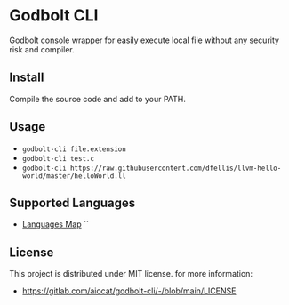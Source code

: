 # Godbolt CLI

Godbolt console wrapper for easily execute local file without any security risk and compiler.

## Install

Compile the source code and add to your PATH.

## Usage

- `godbolt-cli file.extension`
- `godbolt-cli test.c`
- `godbolt-cli https://raw.githubusercontent.com/dfellis/llvm-hello-world/master/helloWorld.ll`

## Supported Languages

- [Languages Map](https://gitlab.com/aiocat/godbolt-cli/-/blob/main/compiler.go#L14)
  ``

## License

This project is distributed under MIT license. for more information:

- https://gitlab.com/aiocat/godbolt-cli/-/blob/main/LICENSE
